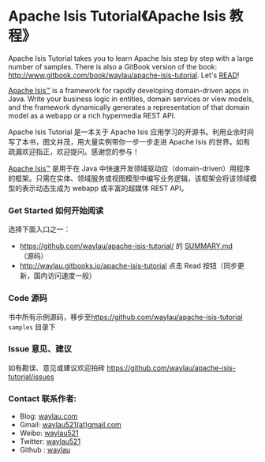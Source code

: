 # Apache Isis Tutorial《Apache Isis 教程》
Apache Isis Tutorial takes you to learn Apache Isis step by step with a large number of samples. There is also a GitBook version of the book: <http://www.gitbook.com/book/waylau/apache-isis-tutorial>.
Let's [READ](https://github.com/waylau/apache-isis-tutorial/SUMMARY.md)!

[Apache Isis™](http://isis.apache.org/) is a framework for rapidly developing domain-driven apps in Java. Write your business logic in entities, domain services or view models, and the framework dynamically generates a representation of that domain model as a webapp or a rich hypermedia REST API.

Apache Isis Tutorial 是一本关于 Apache Isis 应用学习的开源书。利用业余时间写了本书，图文并茂，用大量实例带你一步一步走进 Apache Isis 的世界。如有疏漏欢迎指正，欢迎提问。感谢您的参与！
 
[Apache Isis™](http://isis.apache.org/) 是用于在 Java 中快速开发领域驱动应（domain-driven）用程序的框架。只需在实体、领域服务或视图模型中编写业务逻辑，该框架会将该领域模型的表示动态生成为 webapp 或丰富的超媒体 REST API。

### Get Started 如何开始阅读

选择下面入口之一：

* <https://github.com/waylau/apache-isis-tutorial/> 的 [SUMMARY.md](https://github.com/waylau/apache-isis-tutorial/SUMMARY.md)（源码）
* <http://waylau.gitbooks.io/apache-isis-tutorial> 点击 Read 按钮（同步更新，国内访问速度一般）
 
### Code 源码

书中所有示例源码，移步至<https://github.com/waylau/apache-isis-tutorial>  `samples` 目录下

### Issue 意见、建议

如有勘误、意见或建议欢迎拍砖 <https://github.com/waylau/apache-isis-tutorial/issues>

### Contact 联系作者:

* Blog: [waylau.com](https://waylau.com)
* Gmail: [waylau521(at)gmail.com](mailto:waylau521@gmail.com)
* Weibo: [waylau521](http://weibo.com/waylau521)
* Twitter: [waylau521](https://twitter.com/waylau521)
* Github : [waylau](https://github.com/waylau)